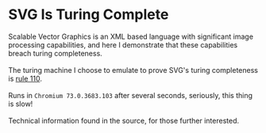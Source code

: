 # SVG Is Turing Complete
Scalable Vector Graphics is an XML based language with significant image processing capabilities, and here I demonstrate that these capabilities breach turing completeness.\
\
The turing machine I choose to emulate to prove SVG's turing completeness is [rule 110](http://mathworld.wolfram.com/Rule110.html).\
\
Runs in `Chromium 73.0.3683.103` after several seconds, seriously, this thing is slow!\
\
Technical information found in the source, for those further interested.